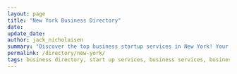 ```yaml
---
layout: page
title: "New York Business Directory"
date: 
update_date: 
author: jack_nicholaisen
summary: "Discover the top business startup services in New York! Your ultimate guide to launching a successful venture."  
permalink: /directory/new-york/
tags: business directory, start up services, business services, business lawyers, registered agents,
---
```


